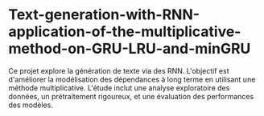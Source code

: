 # Text-generation-with-RNN-application-of-the-multiplicative-method-on-GRU-LRU-and-minGRU
Ce projet explore la génération de texte via des RNN. L'objectif est d'améliorer la modélisation des dépendances à long terme en utilisant une méthode multiplicative. L'étude inclut une analyse exploratoire des données, un prétraitement rigoureux, et une évaluation des performances des modèles. 
